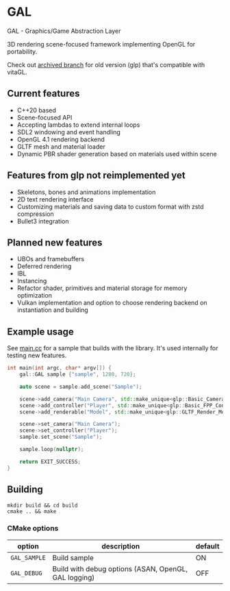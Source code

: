 # GAL

GAL - Graphics/Game Abstraction Layer

3D rendering scene-focused framework implementing OpenGL for portability.

Check out [archived branch](https://github.com/damemay/glp/tree/archive-vitagl-compat) for old version (glp) that's compatible with vitaGL.

## Current features
- C++20 based
- Scene-focused API
- Accepting lambdas to extend internal loops
- SDL2 windowing and event handling
- OpenGL 4.1 rendering backend
- GLTF mesh and material loader 
- Dynamic PBR shader generation based on materials used within scene

## Features from glp not reimplemented yet
- Skeletons, bones and animations implementation
- 2D text rendering interface
- Customizing materials and saving data to custom format with zstd compression
- Bullet3 integration

## Planned new features
- UBOs and framebuffers
- Deferred rendering
- IBL
- Instancing
- Refactor shader, primitives and material storage for memory optimization
- Vulkan implementation and option to choose rendering backend on instantiation and building

## Example usage
See [main.cc](main.cc) for a sample that builds with the library. It's used internally for testing new features.

```c++
int main(int argc, char* argv[]) {
    gal::GAL sample {"sample", 1280, 720};

    auto scene = sample.add_scene("Sample");

    scene->add_camera("Main Camera", std::make_unique<glp::Basic_Camera>());
    scene->add_controller("Player", std::make_unique<glp::Basic_FPP_Controller>(25.0f, 0.1f));
    scene->add_renderable("Model", std::make_unique<glp::GLTF_Render_Model>("sample_model.gltf"));

    scene->set_camera("Main Camera");
    scene->set_controller("Player");
    sample.set_scene("Sample");

    sample.loop(nullptr);

    return EXIT_SUCCESS;
}
```

## Building

```
mkdir build && cd build
cmake .. && make
```

### CMake options
| option       | description                                          | default |
|--------------|------------------------------------------------------|---------|
| `GAL_SAMPLE` | Build sample                                         | ON      |
| `GAL_DEBUG`  | Build with debug options (ASAN, OpenGL, GAL logging) | OFF     |
